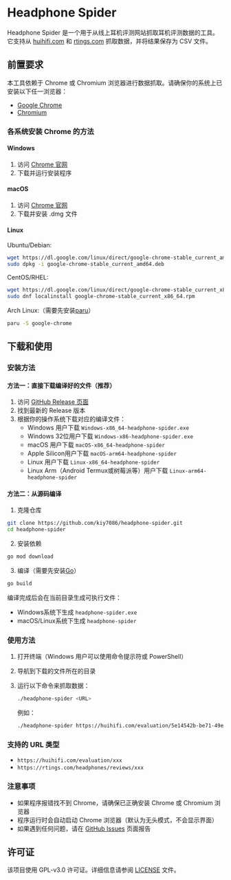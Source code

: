 # Headphone Spider

Headphone Spider 是一个用于从线上耳机评测网站抓取耳机评测数据的工具。它支持从 [huihifi.com](https://huihifi.com) 和 [rtings.com](https://rtings.com) 抓取数据，并将结果保存为 CSV 文件。

## 前置要求

本工具依赖于 Chrome 或 Chromium 浏览器进行数据抓取。请确保你的系统上已安装以下任一浏览器：

- [Google Chrome](https://www.google.cn/chrome/)
- [Chromium](https://www.chromium.org/getting-involved/download-chromium)

### 各系统安装 Chrome 的方法

#### Windows
1. 访问 [Chrome 官网](https://www.google.cn/chrome/)
2. 下载并运行安装程序

#### macOS
1. 访问 [Chrome 官网](https://www.google.cn/chrome/)
2. 下载并安装 .dmg 文件

#### Linux
Ubuntu/Debian:
```bash
wget https://dl.google.com/linux/direct/google-chrome-stable_current_amd64.deb
sudo dpkg -i google-chrome-stable_current_amd64.deb
```

CentOS/RHEL:
```bash
wget https://dl.google.com/linux/direct/google-chrome-stable_current_x86_64.rpm
sudo dnf localinstall google-chrome-stable_current_x86_64.rpm
```

Arch Linux:（需要先安装[paru](https://github.com/Morganamilo/paru)）
```bash
paru -S google-chrome
```

## 下载和使用

### 安装方法

#### 方法一：直接下载编译好的文件（推荐）

1. 访问 [GitHub Release 页面](https://github.com/kiy7086/headphone-spider/releases)
2. 找到最新的 Release 版本
3. 根据你的操作系统下载对应的编译文件：
   - Windows 用户下载 `Windows-x86_64-headphone-spider.exe`
   - Windows 32位用户下载 `Windows-x86-headphone-spider.exe`
   - macOS 用户下载 `macOS-x86_64-headphone-spider`
   - Apple Silicon用户下载 `macOS-arm64-headphone-spider`
   - Linux 用户下载 `Linux-x86_64-headphone-spider`
   - Linux Arm（Android Termux或树莓派等）用户下载 `Linux-arm64-headphone-spider`

#### 方法二：从源码编译

1. 克隆仓库
```bash
git clone https://github.com/kiy7086/headphone-spider.git
cd headphone-spider
```

2. 安装依赖
```bash
go mod download
```

3. 编译（需要先安装[Go](https://golang.org/dl/)）
```bash
go build
```

编译完成后会在当前目录生成可执行文件：
- Windows系统下生成 `headphone-spider.exe`
- macOS/Linux系统下生成 `headphone-spider`

### 使用方法

1. 打开终端（Windows 用户可以使用命令提示符或 PowerShell）
2. 导航到下载的文件所在的目录
3. 运行以下命令来抓取数据：

   ```bash
   ./headphone-spider <URL>
   ```

   例如：

   ```bash
   ./headphone-spider https://huihifi.com/evaluation/5e14542b-be71-49e8-add2-d6177bf900dc
   ```

### 支持的 URL 类型

- `https://huihifi.com/evaluation/xxx`
- `https://rtings.com/headphones/reviews/xxx`

### 注意事项

- 如果程序报错找不到 Chrome，请确保已正确安装 Chrome 或 Chromium 浏览器
- 程序运行时会自动启动 Chrome 浏览器（默认为无头模式，不会显示界面）
- 如果遇到任何问题，请在 [GitHub Issues](https://github.com/kiy7086/headphone-spider/issues) 页面报告

## 许可证

该项目使用 GPL-v3.0 许可证。详细信息请参阅 [LICENSE](LICENSE) 文件。
